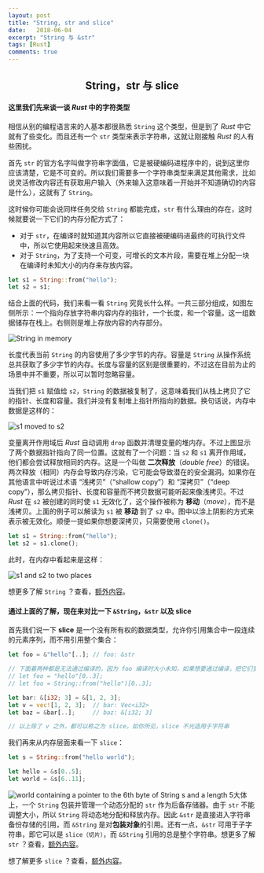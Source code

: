 ```yaml
---
layout: post
title: "String, str and slice"
date:   2018-06-04
excerpt: "String 与 &str"
tags: [Rust]
comments: true
---
```


<center><h2>String，str 与 slice</h2></center>

<!--more-->

#### 这里我们先来谈一谈 *Rust* 中的字符类型

相信从别的编程语言来的人基本都很熟悉 `String` 这个类型，但是到了 *Rust* 中它就有了些变化。而且还有一个 `str` 类型来表示字符串，这就让刚接触 *Rust* 的人有些困扰。

首先 `str` 的官方名字叫做字符串字面值，它是被硬编码进程序中的，说到这里你应该清楚，它是不可变的。所以我们需要多一个字符串类型来满足其他需求，比如说灵活修改内容还有获取用户输入（外来输入这意味着一开始并不知道确切的内容是什么），这就有了 `String`。

这时候你可能会说同样任务交给 `String` 都能完成，`str` 有什么理由的存在，这时候就要说一下它们的内存分配方式了：

- 对于 `str`，在编译时就知道其内容所以它直接被硬编码进最终的可执行文件中，所以它使用起来快速且高效。
- 对于 `String`，为了支持一个可变，可增长的文本片段，需要在堆上分配一块在编译时未知大小的内存来存放内容。

```rust
let s1 = String::from("hello");
let s2 = s1;
```

结合上面的代码，我们来看一看 `String` 究竟长什么样。一共三部分组成，如图左侧所示：一个指向存放字符串内容内存的指针，一个长度，和一个容量。这一组数据储存在栈上。右侧则是堆上存放内容的内存部分。

![String in memory](https://uvwvu.xyz/usr/uploads/2018/07/96721258.svg)

长度代表当前 `String` 的内容使用了多少字节的内存。容量是 `String` 从操作系统总共获取了多少字节的内存。长度与容量的区别是很重要的，不过这在目前为止的场景中并不重要，所以可以暂时忽略容量。

当我们把 `s1` 赋值给 `s2`，`String` 的数据被复制了，这意味着我们从栈上拷贝了它的指针、长度和容量。我们并没有复制堆上指针所指向的数据。换句话说，内存中数据是这样的：

![s1 moved to s2](https://uvwvu.xyz/usr/uploads/2018/07/1189791748.svg)

变量离开作用域后 *Rust* 自动调用 `drop` 函数并清理变量的堆内存。不过上图显示了两个数据指针指向了同一位置。这就有了一个问题：当 `s2` 和 `s1` 离开作用域，他们都会尝试释放相同的内存。这是一个叫做 **二次释放**（*double free*）的错误。两次释放（相同）内存会导致内存污染，它可能会导致潜在的安全漏洞。如果你在其他语言中听说过术语 “浅拷贝”（“shallow copy”）和 “深拷贝”（“deep copy”），那么拷贝指针、长度和容量而不拷贝数据可能听起来像浅拷贝。不过 *Rust* 在 `s2` 被创建的同时使 `s1` 无效化了，这个操作被称为 **移动**（*move*），而不是浅拷贝。上面的例子可以解读为 `s1` 被 **移动** 到了 `s2` 中。图中以涂上阴影的方式来表示被无效化。顺便一提如果你想要深拷贝，只需要使用 `clone()`。

```rust
let s1 = String::from("hello");
let s2 = s1.clone();
```

此时，在内存中看起来是这样：

![s1 and s2 to two places](https://uvwvu.xyz/usr/uploads/2018/07/3155458848.svg)

想更多了解 `String` ？查看，[额外内容](https://doc.rust-lang.org/book/second-edition/ch04-01-what-is-ownership.html)。

#### 通过上面的了解，现在来对比一下 `&String`，`&str` 以及 **slice**

首先我们说一下 **slice** 是一个没有所有权的数据类型，允许你引用集合中一段连续的元素序列，而不用引用整个集合：

```rust
let foo = &"hello"[..]; // foo: &str

// 下面着两种都是无法通过编译的，因为 foo 编译时大小未知，如果想要通过编译，把它们变成引用就可以了
// let foo = "hello"[0..3];            
// let foo = String::from("hello")[0..3];   

let bar: &[i32; 3] = &[1, 2, 3];
let v = vec![1, 2, 3];  // bar: Vec<i32>
let baz = &bar[..];     // baz: &[i32; 3]

// 以上除了 v 之外，都可以称之为 slice。如你所见，slice 不光适用于字符串
```

我们再来从内存层面来看一下 `slice`：

```rust
let s = String::from("hello world");

let hello = &s[0..5];
let world = &s[6..11];
```

![world containing a pointer to the 6th byte of String s and a length 5](https://uvwvu.xyz/usr/uploads/2018/07/581699634.svg)大体上，一个 `String` 包装并管理一个动态分配的 `str` 作为后备存储器。由于 `str` 不能调整大小，所以 `String` 将动态地分配和释放内存。因此 `&str` 是直接进入字符串备份存储的引用，而 `&String` 是对**包装对象**的引用。还有一点，`&str` 可用于子字符串，即它可以是 `slice（切片）`，而 `&String` 引用的总是整个字符串。想更多了解 `str` ？查看，[额外内容](https://doc.rust-lang.org/book/second-edition/ch19-04-advanced-types.html#dynamically-sized-types--sized)。

想了解更多 `slice` ？查看，[额外内容](https://doc.rust-lang.org/book/second-edition/ch04-03-slices.html)。
